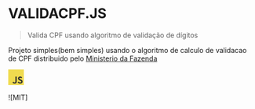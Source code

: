 # VALIDACPF.JS
> Valida CPF usando algoritmo de validação de dígitos

Projeto simples(bem simples) usando o algoritmo de calculo de validacao de CPF distribuido pelo
[Ministerio da Fazenda](https://servicos.receita.fazenda.gov.br/Servicos/CPF/ConsultaSituacao/ConsultaPublica.asp)

<a href="https://en.wikipedia.org/wiki/JavaScript" title="JavaScript"><img src="icons/javascript.png" /></a>

![MIT]
